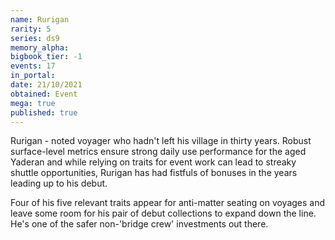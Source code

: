 ```yaml
---
name: Rurigan
rarity: 5
series: ds9
memory_alpha:
bigbook_tier: -1
events: 17
in_portal:
date: 21/10/2021
obtained: Event
mega: true
published: true
---
```


Rurigan - noted voyager who hadn't left his village in thirty years. Robust surface-level metrics ensure strong daily use performance for the aged Yaderan and while relying on traits for event work can lead to streaky shuttle opportunities, Rurigan has had fistfuls of bonuses in the years leading up to his debut.

Four of his five relevant traits appear for anti-matter seating on voyages and leave some room for his pair of debut collections to expand down the line. He's one of the safer non-'bridge crew' investments out there.
